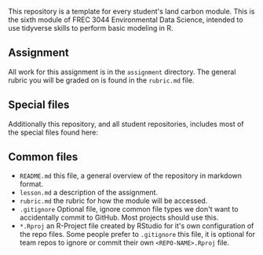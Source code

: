 This repository is a template for every student's land carbon module. This is the sixth module of FREC 3044 Environmental Data Science, intended to use tidyverse skills to perform basic modeling in R.

## Assignment

All work for this assignment is in the `assignment` directory. The general rubric you will be graded on is found in the `rubric.md` file. 

## Special files

Additionally this repository, and all student repositories, includes most of the special files found here:

## Common files

- `README.md` this file, a general overview of the repository in markdown format.  
- `lesson.md` a description of the assignment.
- `rubric.md` the rubric for how the module will be accessed.
- `.gitignore` Optional file, ignore common file types we don't want to accidentally commit to GitHub. Most projects should use this. 
- `*.Rproj` an R-Project file created by RStudio for it's own configuration of the repo files.  Some people prefer to `.gitignore` this file, it is optional for team repos to ignore or commit their own `<REPO-NAME>.Rproj` file. 
